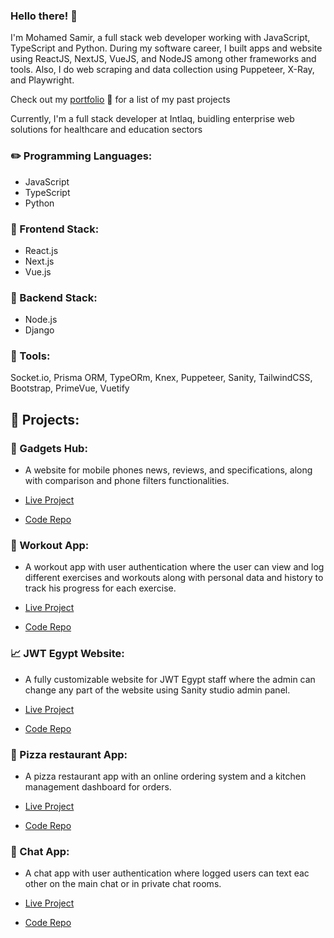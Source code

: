 ### Hello there! :wave:

I'm Mohamed Samir, a full stack web developer working with JavaScript, TypeScript and Python. During my software career, I built apps and website using ReactJS, NextJS, VueJS, and NodeJS among other frameworks and tools. Also, I do web scraping and data collection using Puppeteer, X-Ray, and Playwright.

Check out my [portfolio](https://mohamed-zahran.vercel.app/) :page_with_curl: for a list of my past projects

Currently, I'm a full stack developer at Intlaq, buidling enterprise web solutions for healthcare and education sectors

### :pencil2: Programming Languages:

- JavaScript
- TypeScript
- Python

### :open_file_folder: Frontend Stack:

- React.js
- Next.js
- Vue.js

### :open_file_folder: Backend Stack:

- Node.js
- Django

### :memo: Tools:

Socket.io, Prisma ORM, TypeORm, Knex, Puppeteer, Sanity, TailwindCSS, Bootstrap, PrimeVue, Vuetify

## :briefcase: Projects:

### :iphone: Gadgets Hub:

- A website for mobile phones news, reviews, and specifications, along with comparison and phone filters functionalities.

- [Live Project](https://gadgets-hub.vercel.app/)
- [Code Repo](https://github.com/Mohamedzh/tech-arena)

### :bicyclist: Workout App:

- A workout app with user authentication where the user can view and log different exercises and workouts along with personal data and history to track his progress for each exercise.

- [Live Project](https://workout-app-nextjs-6q67.vercel.app/)
- [Code Repo](https://github.com/Mohamedzh/workout-app-nextjs)

### :chart_with_upwards_trend: JWT Egypt Website:

- A fully customizable website for JWT Egypt staff where the admin can change any part of the website using Sanity studio admin panel.

- [Live Project](https://jwt-egypt-website.vercel.app/)
- [Code Repo](https://github.com/Mohamedzh/jwt-egypt)

### :pizza: Pizza restaurant App:

- A pizza restaurant app with an online ordering system and a kitchen management dashboard for orders.

- [Live Project](https://pizza-restaurant-app-buu6.vercel.app/)
- [Code Repo](https://github.com/Mohamedzh/pizza-restaurant-app)

### :speech_balloon: Chat App:

- A chat app with user authentication where logged users can text eac other on the main chat or in private chat rooms.

- [Live Project](https://chat-app-sockets-2jdl.vercel.app/)
- [Code Repo](https://github.com/Mohamedzh/ChatApp)
